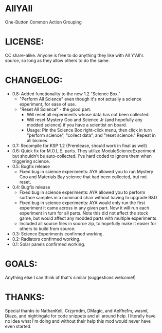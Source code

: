 # AllYAll
One-Button Common Action Grouping

# LICENSE:
CC share-alike. Anyone is free to do anything they like with All Y'All's source, so long as they allow others to do the same.

# CHANGELOG:
- 0.8: Added functionality to the new 1.2 "Science Box."
  - "Perform All Science" even though it's not actually a science experiment, for ease of use.
  - "Reset All Science" - the good part.
    - Will reset all experiments whose data has not been collected.
    - Will reset Mystery Goo and Science Jr (and hopefully any modded science) if you have a scientist on board.
    - Usage: Pin the Science Box right-click menu, then click in turn "perform science", "collect data", and "reset science." Repeat in all biomes.
- 0.7: Recompile for KSP 1.2 (Prerelease, should work in final as well)
- 0.6: Quick fix for M.O.L.E. parts. They utilize ModuleScienceExperiment but shouldn't be auto-collected. I've hard coded to ignore them when triggering science.
- 0.5: Bugfix release
  - Fixed bug in science experiments: AYA allowed you to run Mystery Goo and Materials Bay science that had been collected, but not reset.
- 0.4: Bugfix release
  - Fixed bug in science experiments: AYA allowed you to perform surface samples in a command chair without having to upgrade R&D
  - Fixed bug in science experiments: AYA would only run the first experiment it came across in any given part. Now it will run each experiment in turn for all parts. Note this did not affect the stock game, but would affect any modded parts with multiple experiments.
  - Included all source files in source zip, to hopefully make it easier for others to build from source.
- 0.3: Science Experiments confirmed working.
- 0.2: Radiators confirmed working.
- 0.1: Solar panels confirmed working.

# GOALS:
Anything else I can think of that's similar (suggestions welcome!)

# THANKS:
Special thanks to NathanKell, Crzyrndm, DMagic, and Aelfhe1m, wasml, Diazo, and nightingale for code snippets and all around help.
I literally have no idea what I'm doing and without their help this mod would never have even started.
